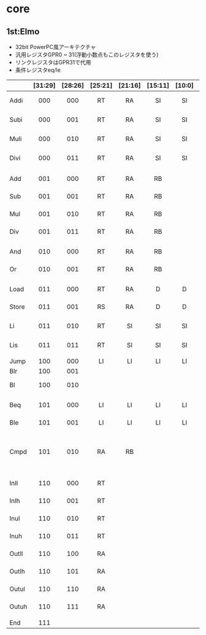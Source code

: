 # core
## 1st:Elmo
- 32bit PowerPC風アーキテクチャ
- 汎用レジスタGPR0 ~ 31(浮動小数点もこのレジスタを使う)
- リンクレジスタはGPR31で代用
- 条件レジスタeq/le

|     |[31:29]|[28:26]|[25:21]|[21:16]|[15:11]|[10:0]|              |
|:----|:-----:|:-----:|:-----:|:-----:|:-----:|:----:|:-------------|
|Addi |000    |000    |RT     |RA     |SI     |SI    |RT <- (RA)+SI (符号拡張)
|Subi |000    |001    |RT     |RA     |SI     |SI    |RT <- (RA)-SI (符号拡張)
|Muli |000    |010    |RT     |RA     |SI     |SI    |RT <- (RA)*SI (符号拡張)
|Divi |000    |011    |RT     |RA     |SI     |SI    |RT <- (RA)/SI (符号拡張)
|| 
|Add  |001    |000    |RT     |RA     |RB     |      |RT <- (RA)+(RB)
|Sub  |001    |001    |RT     |RA     |RB     |      |RT <- (RA)-(RB)
|Mul  |001    |010    |RT     |RA     |RB     |      |RT <- (RA)*(RB)
|Div  |001    |011    |RT     |RA     |RB     |      |RT <- (RA)/(RB)
||
|And  |010    |000    |RT     |RA     |RB     |      |RT <- (RA)&(RB)
|Or   |010    |001    |RT     |RA     |RB     |      |RT <- (RA)&#124;(RB)
||
|Load |011    |000    |RT     |RA     |D      |D     |RT <- MEM((RA)+D)
|Store|011    |001    |RS     |RA     |D      |D     |MEM((RA)+D) <- (RS)
|Li   |011    |010    |RT     |SI     |SI     |SI    |RT <- SI (符号拡張)
|Lis  |011    |011    |RT     |SI     |SI     |SI    |RT <- SI << 16
||
|Jump |100    |000    |LI     |LI     |LI     |LI    |PC <- LI
|Blr  |100    |001    |       |       |       |      |PC <- GPR31
|Bl   |100    |010    |       |       |       |      |GPR31 <- PC + 1
||
|Beq  |101    |000    |LI     |LI     |LI     |LI    |if eq then PC <- LI
|Ble  |101    |001    |LI     |LI     |LI     |LI    |if le then PC <- LI
|Cmpd |101    |010    |RA     |RB     |       |      |if (RA) == (RB) then eq <- 1, if (RA) <= (RB) then le <- 1
||
|Inll |110    |000    |RT     |       |       |      | RT[7:0] <- input
|Inlh |110    |001    |RT     |       |       |      | RT[15:8] <- input
|Inul |110    |010    |RT     |       |       |      | RT[23:16] <- input
|Inuh |110    |011    |RT     |       |       |      | RT[31:24] <- input
|Outll|110    |100    |RA     |       |       |      | output RA[7:0]
|Outlh|110    |101    |RA     |       |       |      | output RA[15:8]
|Outul|110    |110    |RA     |       |       |      | output RA[23:16]
|Outuh|110    |111    |RA     |       |       |      | output RA[31:24]
||
|End  |111    |       |       |       |       |      |     
